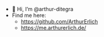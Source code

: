 - 👋 Hi, I’m @arthur-ditegra
- Find me here:
  - https://github.com/ArthurErlich
  - https://me.arthurerlich.de/
<!---
arthur-ditegra/arthur-ditegra is a ✨ special ✨ repository because its `README.md` (this file) appears on your GitHub profile.
You can click the Preview link to take a look at your changes.
--->
